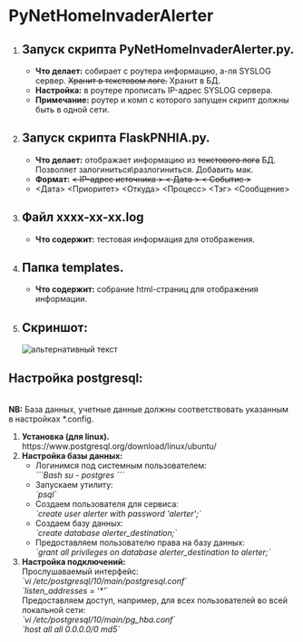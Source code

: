 # PyNetHomeInvaderAlerter
<ol>
<li><h2>Запуск скрипта PyNetHomeInvaderAlerter.py.</h2></li>
<ul>
<li><b>Что делает:</b> собирает с роутера информацию, а-ля SYSLOG сервер. <del>Хранит в текстовом логе.</del> Хранит в БД.</li>
<li><b>Настройка:</b> в роутере прописать IP-адрес SYSLOG сервера.</li>
<li><b>Примечание:</b> роутер и комп с которого запущен скрипт должны быть в одной сети.</li>
</ul>
  
<li><h2>Запуск скрипта FlaskPNHIA.py.</h2></li>
<ul>
<li><b>Что делает:</b> отображает информацию из <s>текстового лога</s> БД. Позволяет залогиниться\разлогиниться. Добавить мак.</li>
<li><b>Формат:</b> <s>< IP-адрес источника > < Дата > < Событие ></s></li>
<li> <Дата> <Приоритет> <Откуда> <IP> <Процесс> <Тэг> <Сообщение> </li> 
</ul>

<li><h2>Файл xxxx-xx-xx.log </h2></li>
<ul>
<li><b>Что содержит:</b> тестовая информация для отображения.</li>
</ul>

<li><h2>Папка templates.</h2></li>
<ul>
<li><b>Что содержит:</b> собрание html-страниц для отображения информации.</li>
</ul>

<li><h2>Скриншот:</h2></li>
<img src="https://github.com/dim5x/PyNetHomeInvaderAlerter/raw/master/Screenshot.PNG" alt="альтернативный текст">  
</ol>

<h2>Настройка postgresql:</h2><br>
<b>NB:</b> База данных, учетные данные должны соответствовать указанным в настройках *.config.<br>
<ol>
  <li><b>Установка (для linux).</b>
https://www.postgresql.org/download/linux/ubuntu/</li>
  <li><b>Настройка базы данных:</b>
<ul>
<li>Логинимся под системным пользователем:<br>
<i>```Bash
su - postgres
```</i></li>
<li>Запускаем утилиту:<br>
<i>`psql`</i></li>
<li>Создаем пользователя для сервиса:<br>
<i>`create user alerter with password 'alerter';`</i></li>
<li>Создаем базу данных:<br>
<i>`create database alerter_destination;`</i></li>
<li>Предоставляем пользователю права на базу данных:<br>
<i>`grant all privileges on database alerter_destination to alerter;`</i></li>
</ul>
</li>
  <li><b>Настройка подключений:</b><br>
Прослушаваемый интерфейс:<br/>
<i>`vi /etc/postgresql/10/main/postgresql.conf`</i><br>
<i>`listen_addresses = '*'</i>`<br/>
Предоставляем доступ, например, для всех пользователей во всей локальной сети:<br>
<i>`vi /etc/postgresql/10/main/pg_hba.conf`</i><br>
<i>`host	all	all	0.0.0.0/0	md5`</i></li>
</ol>